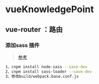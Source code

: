 # vueKnowledgePoint

## vue-router ：路由


### 添加sass 插件
>[参考](https://www.cnblogs.com/crazycode2/p/6535105.html)

``` bash
1、cnpm install node-sass --save-dev
2、cnpm install sass-loader --save-dev
3、修改build/webpack.base.conf.js
```

